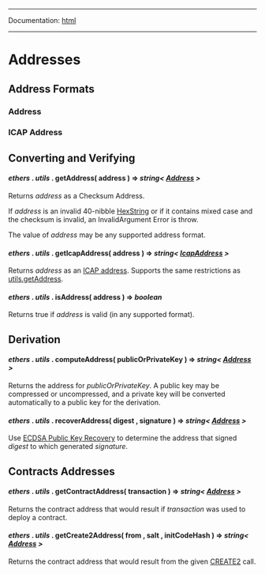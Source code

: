 -----

Documentation: [html](https://docs-beta.ethers.io/)

-----

Addresses
=========

Address Formats
---------------

### Address

### ICAP Address

Converting and Verifying
------------------------

#### *ethers* . *utils* . **getAddress**( address ) => *string< [Address](/api/utils/address/#address) >*

Returns *address* as a Checksum Address.

If *address* is an invalid 40-nibble [HexString](/api/utils/bytes/#HexString) or if it contains mixed case and the checksum is invalid, an InvalidArgument Error is throw.

The value of *address* may be any supported address format.


#### *ethers* . *utils* . **getIcapAddress**( address ) => *string< [IcapAddress](/api/utils/address/#address-icap) >*

Returns *address* as an [ICAP address](https://github.com/ethereum/wiki/wiki/Inter-exchange-Client-Address-Protocol-%28ICAP%29). Supports the same restrictions as [utils.getAddress](/api/utils/address/#utils-getAddress).


#### *ethers* . *utils* . **isAddress**( address ) => *boolean*

Returns true if *address* is valid (in any supported format).


Derivation
----------

#### *ethers* . *utils* . **computeAddress**( publicOrPrivateKey ) => *string< [Address](/api/utils/address/#address) >*

Returns the address for *publicOrPrivateKey*. A public key may be compressed or uncompressed, and a private key will be converted automatically to a public key for the derivation.


#### *ethers* . *utils* . **recoverAddress**( digest , signature ) => *string< [Address](/api/utils/address/#address) >*

Use [ECDSA Public Key Recovery](https://en.wikipedia.org/wiki/Elliptic_Curve_Digital_Signature_Algorithm#Public_key_recovery) to determine the address that signed *digest* to which generated *signature*.


Contracts Addresses
-------------------

#### *ethers* . *utils* . **getContractAddress**( transaction ) => *string< [Address](/api/utils/address/#address) >*

Returns the contract address that would result if *transaction* was used to deploy a contract.


#### *ethers* . *utils* . **getCreate2Address**( from , salt , initCodeHash ) => *string< [Address](/api/utils/address/#address) >*

Returns the contract address that would result from the given [CREATE2](https://eips.ethereum.org/EIPS/eip-1014) call.


